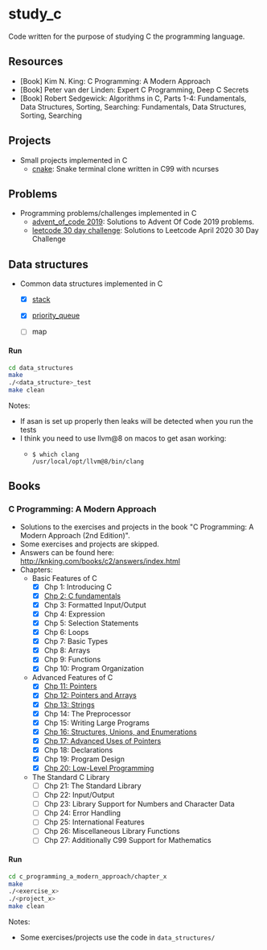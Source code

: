# study_c

Code written for the purpose of studying C the programming language.

## Resources

- [Book] Kim N. King: C Programming: A Modern Approach
- [Book] Peter van der Linden: Expert C Programming, Deep C Secrets
- [Book] Robert Sedgewick: Algorithms in C, Parts 1-4: Fundamentals, Data Structures, Sorting, Searching: Fundamentals, Data Structures, Sorting, Searching

## Projects

- Small projects implemented in C
    - [cnake](https://github.com/SourenP/cnake): Snake terminal clone written in C99 with ncurses

## Problems

- Programming problems/challenges implemented in C
  - [advent_of_code 2019](https://github.com/SourenP/advent_of_code/tree/master/2019): Solutions to Advent Of Code 2019 problems.
  - [leetcode 30 day challenge](https://github.com/SourenP/leetcode/tree/master/30_day_challenge/solutions_c): Solutions to Leetcode April 2020 30 Day Challenge

## Data structures

- Common data structures implemented in C
    - [X] [stack](data_structures/stack.c)
    - [X] [priority_queue](data_structures/priority_queue.c)
    - [ ] map


#### Run

```bash
cd data_structures
make
./<data_structure>_test
make clean
```

Notes:
- If asan is set up properly then leaks will be detected when you run the tests
- I think you need to use llvm@8 on macos to get asan working:
  - ```
    $ which clang
    /usr/local/opt/llvm@8/bin/clang
    ```

## Books

### C Programming: A Modern Approach

- Solutions to the exercises and projects in the book "C Programming: A Modern Approach (2nd Edition)".
- Some exercises and projects are skipped.
- Answers can be found here: http://knking.com/books/c2/answers/index.html
- Chapters:
    - Basic Features of C
        - [X] Chp 1: Introducing C
        - [X] [Chp 2: C fundamentals](c_programming_a_modern_approach/chapter_02)
        - [X] Chp 3: Formatted Input/Output
        - [X] Chp 4: Expression
        - [X] Chp 5: Selection Statements
        - [X] Chp 6: Loops
        - [X] Chp 7: Basic Types
        - [X] Chp 8: Arrays
        - [X] Chp 9: Functions
        - [X] Chp 10: Program Organization
    - Advanced Features of C
        - [X] [Chp 11: Pointers](c_programming_a_modern_approach/chapter_11)
        - [X] [Chp 12: Pointers and Arrays](c_programming_a_modern_approach/chapter_12)
        - [X] [Chp 13: Strings](c_programming_a_modern_approach/chapter_13)
        - [X] Chp 14: The Preprocessor
        - [X] Chp 15: Writing Large Programs
        - [X] [Chp 16: Structures, Unions, and Enumerations](c_programming_a_modern_approach/chapter_16)
        - [X] [Chp 17: Advanced Uses of Pointers](c_programming_a_modern_approach/chapter_17)
        - [X] Chp 18: Declarations
        - [X] Chp 19: Program Design
        - [X] [Chp 20: Low-Level Programming](c_programming_a_modern_approach/chapter_20)
    - The Standard C Library
        - [ ] Chp 21: The Standard Library
        - [ ] Chp 22: Input/Output
        - [ ] Chp 23: Library Support for Numbers and Character Data
        - [ ] Chp 24: Error Handling
        - [ ] Chp 25: International Features
        - [ ] Chp 26: Miscellaneous Library Functions
        - [ ] Chp 27: Additionally C99 Support for Mathematics

#### Run

```bash
cd c_programming_a_modern_approach/chapter_x
make
./<exercise_x>
./<project_x>
make clean
```

Notes:
  - Some exercises/projects use the code in `data_structures/`

